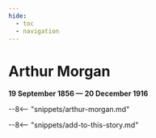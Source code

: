 ```yaml
---
hide:
  - toc
  - navigation 
---
```


# Arthur Morgan

**19 September 1856 — 20 December 1916**

--8<-- "snippets/arthur-morgan.md"

--8<-- "snippets/add-to-this-story.md"